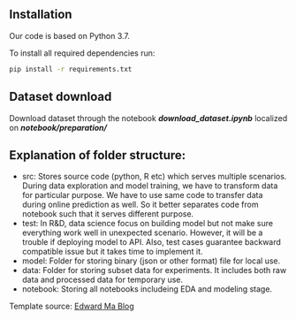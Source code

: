 ## Installation
Our code is based on Python 3.7.

To install all required dependencies run:
```bash
pip install -r requirements.txt
```



## Dataset download
Download dataset through the notebook ***download_dataset.ipynb*** localized on ***notebook/preparation/***



## Explanation of folder structure:

- src: Stores source code (python, R etc) which serves multiple scenarios. During data exploration and model training, we have to transform data for particular purpose. We have to use same code to transfer data during online prediction as well. So it better separates code from notebook such that it serves different purpose.
- test: In R&D, data science focus on building model but not make sure everything work well in unexpected scenario. However, it will be a trouble if deploying model to API. Also, test cases guarantee backward compatible issue but it takes time to implement it.
- model: Folder for storing binary (json or other format) file for local use.
- data: Folder for storing subset data for experiments. It includes both raw data and processed data for temporary use.
- notebook: Storing all notebooks includeing EDA and modeling stage.



Template source: [Edward Ma Blog](https://towardsdatascience.com/manage-your-data-science-project-structure-in-early-stage-95f91d4d0600) 

